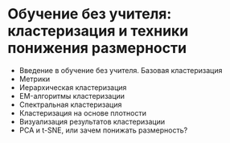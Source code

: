 # Обучение без учителя: кластеризация и техники понижения размерности
* Введение в обучение без учителя. Базовая кластеризация
* Метрики
* Иерархическая кластеризация
* EM-алгоритмы кластеризации
* Спектральная кластеризация
* Кластеризация на основе плотности
* Визуализация результатов кластеризации
* PCA и t-SNE, или зачем понижать размерность?
